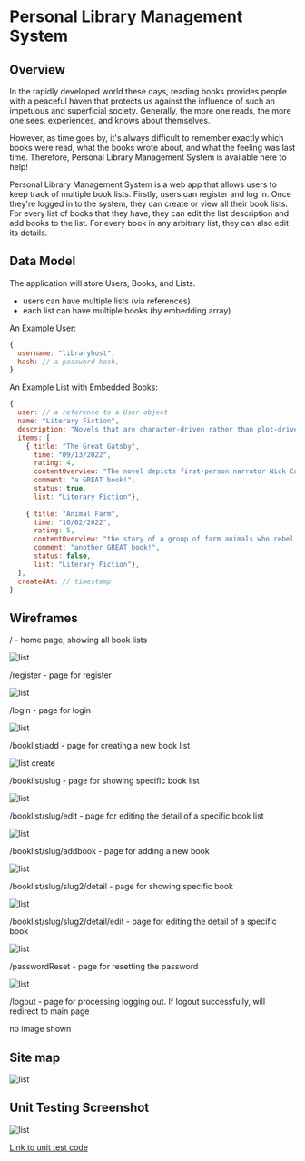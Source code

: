 <!-- (__TODO__: your project name) -->

# Personal Library Management System

## Overview

<!-- (__TODO__: a brief one or two paragraph, high-level description of your project) -->

In the rapidly developed world these days, reading books provides people with a peaceful haven that protects us against the influence of such an impetuous and superficial society. Generally, the more one reads, the more one sees, experiences, and knows about themselves.

However, as time goes by, it's always difficult to remember exactly which books were read, what the books wrote about, and what the feeling was last time. Therefore, Personal Library Management System is available here to help!

Personal Library Management System is a web app that allows users to keep track of multiple book lists. Firstly, users can register and log in. Once they're logged in to the system, they can create or view all their book lists. For every list of books that they have, they can edit the list description and add books to the list. For every book in any arbitrary list, they can also edit its details.

## Data Model

The application will store Users, Books, and Lists.

* users can have multiple lists (via references)
* each list can have multiple books (by embedding array)

An Example User:

```javascript
{
  username: "libraryhost",
  hash: // a password hash,
}
```

An Example List with Embedded Books:

```javascript
{
  user: // a reference to a User object
  name: "Literary Fiction",
  description: "Novels that are character-driven rather than plot-driven, examine the human condition, use language in an experimental or poetic fashion, or are simply considered \"serious\" art.",
  items: [
    { title: "The Great Gatsby",
      time: "09/13/2022",
      rating: 4,
      contentOverview: "The novel depicts first-person narrator Nick Carraway's interactions with mysterious millionaire Jay Gatsby and Gatsby's obsession to reunite with his former lover, Daisy Buchanan",
      comment: "a GREAT book!",
      status: true,
      list: "Literary Fiction"},
    
    { title: "Animal Farm",
      time: "10/02/2022",
      rating: 5,
      contentOverview: "the story of a group of farm animals who rebel against their human farmer, hoping to create a society where the animals can be equal, free, and happy. Ultimately, the rebellion is betrayed, and the farm ends up in a state as bad as it was before, under the dictatorship of a pig named Napoleon.",
      comment: "another GREAT book!",
      status: false,
      list: "Literary Fiction"},
  ],
  createdAt: // timestamp
}
```

## Wireframes

<!-- (__TODO__: wireframes for all of the pages on your site; they can be as simple as photos of drawings or you can use a tool like Balsamiq, Omnigraffle, etc.) -->


/ - home page, showing all book lists

![list](documentation/main.png)

/register - page for register

![list](documentation/register.png)

/login - page for login

![list](documentation/login.png)

/booklist/add - page for creating a new book list

![list create](documentation/list-add.png)

/booklist/slug - page for showing specific book list

![list](documentation/list-slug.png)

/booklist/slug/edit - page for editing the detail of a specific book list

![list](documentation/list-slug-edit.png)

/booklist/slug/addbook - page for adding a new book

![list](documentation/addbook.png)

/booklist/slug/slug2/detail - page for showing specific book

![list](documentation/book-detail.png)

/booklist/slug/slug2/detail/edit - page for editing the detail of a specific book

![list](documentation/book-edit.png)

/passwordReset - page for resetting the password

![list](documentation/reset.png)

/logout - page for processing logging out. If logout successfully, will redirect to main page

no image shown

## Site map

![list](documentation/site-map.jpg)

## Unit Testing Screenshot

![list](documentation/unit%20testing.png)

[Link to unit test code](test)
